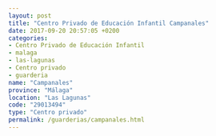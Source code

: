 ```yaml
---
layout: post
title: "Centro Privado de Educación Infantil Campanales"
date: 2017-09-20 20:57:05 +0200
categories:
- Centro Privado de Educación Infantil
- malaga
- las-lagunas
- Centro privado
- guarderia
name: "Campanales"
province: "Málaga"
location: "Las Lagunas"
code: "29013494"
type: "Centro privado"
permalink: /guarderias/campanales.html
---
```

